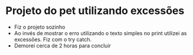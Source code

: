 # Projeto do pet utilizando excessões
* Fiz o projeto sozinho
* Ao invés de mostrar o erro utilizando o texto simples no print utilizei as excessões. Fiz com o try catch. 
* Demorei cerca de 2 horas para concluir